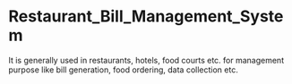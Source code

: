 # Restaurant_Bill_Management_System
It is generally used in restaurants, hotels, food courts etc. for management purpose like bill generation, food ordering, data collection etc.
